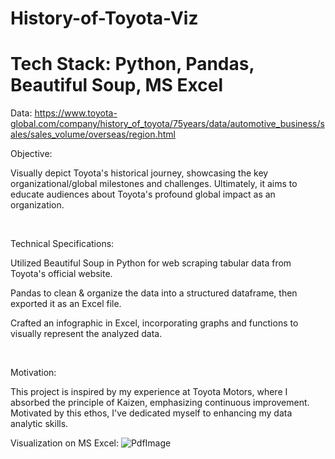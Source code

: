 # History-of-Toyota-Viz
# Tech Stack: Python, Pandas, Beautiful Soup, MS Excel

Data: https://www.toyota-global.com/company/history_of_toyota/75years/data/automotive_business/sales/sales_volume/overseas/region.html

Objective: 

Visually depict Toyota's historical journey, showcasing the key organizational/global milestones and challenges. Ultimately, it aims to educate audiences about Toyota's profound global impact as an organization.

​

Technical Specifications:

Utilized Beautiful Soup in Python for web scraping tabular data from Toyota's official website.

Pandas to clean & organize the data into a structured dataframe, then exported it as an Excel file.

Crafted an infographic in Excel, incorporating graphs and functions to visually represent the analyzed data.

​

Motivation:

This project is inspired by my experience at Toyota Motors, where I absorbed the principle of Kaizen, emphasizing continuous improvement. Motivated by this ethos, I've dedicated myself to enhancing my data analytic skills.


Visualization on MS Excel:
​![PdfImage](https://github.com/HusainMiyala/History-of-Toyota-Viz/assets/98285048/92915610-5ea7-45e6-b8ba-e7168d160eb0)



​
